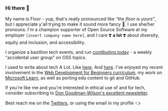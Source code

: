 ### Hi there 👋

My name is Floor - yup, that's really pronounced like *"the floor is yours"*, but I appreciate y'all trying to make it sound more fancy 💅. I use she/her pronouns. I'm a champion supporter of Open Source Software at my employer `[insert company name here]`, and I care ❣️ **a lot** ❣️ about diversity, equity and inclusion, and accessibility. 

I organize a bazillion tech events, and run [contibuting.today](https://contributing.today) - a weekly "accidental user group" on OSS topics. 

I used to write about tech A Lot. Like [here](https://medium.com/@floriendrees). And [here](https://blog.phusion.nl/author/floor-drees/). I've enjoyed my recent involvement in the [Web Development for Beginners curriculum](https://aka.ms/webdev-beginners), my work on [Microsoft Learn](https://docs.microsoft.com/en-us/learn/paths/build-community-driven-projects-github/), as well as porting edu content to git and GitHub. 

If you're like me and you're interested in ethical use of and for tech, consider subscribing to [Don Goodman-Wilson's excellent newsletter](https://buttondown.email/DEGoodmanWilson/).

Best reach me on the [Twitters](https://twitter.com/floordrees), or using the email in my profile 👈 

